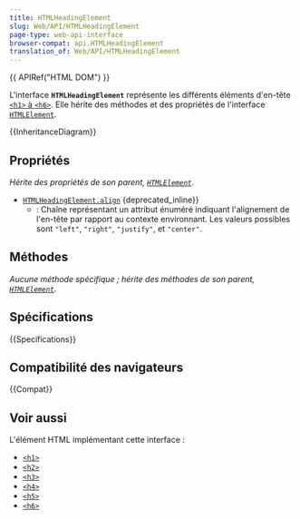 ```yaml
---
title: HTMLHeadingElement
slug: Web/API/HTMLHeadingElement
page-type: web-api-interface
browser-compat: api.HTMLHeadingElement
translation_of: Web/API/HTMLHeadingElement
---
```

{{ APIRef("HTML DOM") }}

L'interface **`HTMLHeadingElement`** représente les différents éléments d'en-tête [`<h1>` à `<h6>`](/fr/docs/Web/HTML/Element/Heading_Elements). Elle hérite des méthodes et des propriétés de l'interface [`HTMLElement`](/fr/docs/Web/API/HTMLElement).

{{InheritanceDiagram}}

## Propriétés

*Hérite des propriétés de son parent, [`HTMLElement`](/fr/docs/Web/API/HTMLElement)*.

- [`HTMLHeadingElement.align`](/fr/docs/Web/API/HTMLHeadingElement/align) {deprecated_inline}}
  - : Chaîne représentant un attribut énuméré indiquant l'alignement de l'en-tête par rapport au contexte environnant. Les valeurs possibles sont `"left"`, `"right"`, `"justify"`, et `"center"`.

## Méthodes

*Aucune méthode spécifique&nbsp;; hérite des méthodes de son parent, [`HTMLElement`](/fr/docs/Web/API/HTMLElement).*

## Spécifications

{{Specifications}}

## Compatibilité des navigateurs

{{Compat}}

## Voir aussi

L'élément HTML implémentant cette interface&nbsp;:

- [`<h1>`](/fr/docs/Web/HTML/Element/Heading_Elements)
- [`<h2>`](/fr/docs/Web/HTML/Element/Heading_Elements)
- [`<h3>`](/fr/docs/Web/HTML/Element/Heading_Elements)
- [`<h4>`](/fr/docs/Web/HTML/Element/Heading_Elements)
- [`<h5>`](/fr/docs/Web/HTML/Element/Heading_Elements)
- [`<h6>`](/fr/docs/Web/HTML/Element/Heading_Elements)
